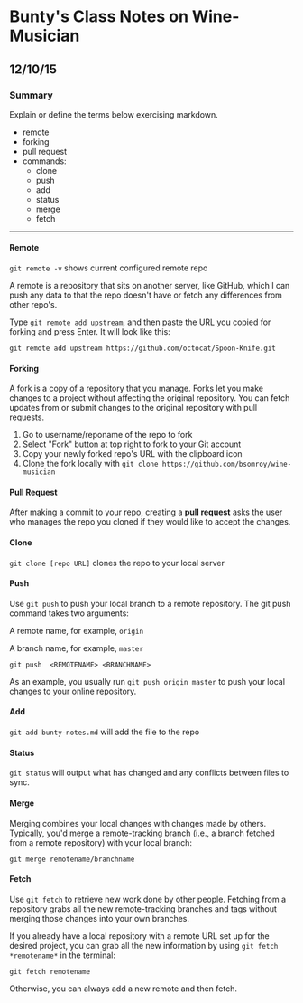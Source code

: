 # Bunty's Class Notes on Wine-Musician
## 12/10/15

### Summary
Explain or define the terms below exercising markdown.
- remote
- forking
- pull request
- commands:
  * clone
  * push
  * add
  * status
  * merge
  * fetch
  
-------------
#### Remote
`git remote -v` shows current configured remote repo

A remote is a repository that sits on another server, like GitHub, which I can push any data to that the repo doesn't have or fetch any differences from other repo's.

Type `git remote add upstream`, and then paste the URL you copied for forking and press Enter. It will look like this:

```git remote add upstream https://github.com/octocat/Spoon-Knife.git```


#### Forking
A fork is a copy of a repository that you manage. Forks let you make changes to a project without affecting the original repository. You can fetch updates from or submit changes to the original repository with pull requests.

1. Go to username/reponame of the repo to fork
2. Select "Fork" button at top right to fork to your Git account
3. Copy your newly forked repo's URL with the clipboard icon
4. Clone the fork locally with `git clone https://github.com/bsomroy/wine-musician`

#### Pull Request
After making a commit to your repo, creating a **pull request** asks the user who manages the repo you cloned if they would like to accept the changes.

#### Clone
`git clone [repo URL]` clones the repo to your local server

#### Push
Use `git push` to push your local branch to a remote repository. The git push command takes two arguments:

A remote name, for example, `origin`

A branch name, for example, `master`

```git push  <REMOTENAME> <BRANCHNAME>```

As an example, you usually run `git push origin master` to push your local changes to your online repository.

#### Add
`git add bunty-notes.md` will add the file to the repo

#### Status
`git status` will output what has changed and any conflicts between files to sync.

#### Merge
Merging combines your local changes with changes made by others. Typically, you'd merge a remote-tracking branch (i.e., a branch fetched from a remote repository) with your local branch:

```git merge remotename/branchname```

#### Fetch
Use `git fetch` to retrieve new work done by other people. Fetching from a repository grabs all the new remote-tracking branches and tags without merging those changes into your own branches.

If you already have a local repository with a remote URL set up for the desired project, you can grab all the new information by using `git fetch *remotename*` in the terminal:

```git fetch remotename```

Otherwise, you can always add a new remote and then fetch.
